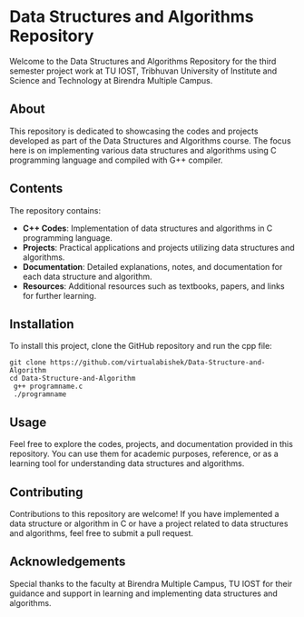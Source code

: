# Data Structures and Algorithms Repository

Welcome to the Data Structures and Algorithms Repository for the third semester project work at TU IOST, Tribhuvan University of Institute and Science and Technology at Birendra Multiple Campus.

## About
This repository is dedicated to showcasing the codes and projects developed as part of the Data Structures and Algorithms course. The focus here is on implementing various data structures and algorithms using C programming language and compiled with G++ compiler.

## Contents
The repository contains:

- **C++ Codes**: Implementation of data structures and algorithms in C programming language.
- **Projects**: Practical applications and projects utilizing data structures and algorithms.
- **Documentation**: Detailed explanations, notes, and documentation for each data structure and algorithm.
- **Resources**: Additional resources such as textbooks, papers, and links for further learning.

## Installation
To install this project, clone the GitHub repository and run the cpp file:
```
git clone https://github.com/virtualabishek/Data-Structure-and-Algorithm
cd Data-Structure-and-Algorithm
 g++ programname.c
 ./programname
```

## Usage
Feel free to explore the codes, projects, and documentation provided in this repository. You can use them for academic purposes, reference, or as a learning tool for understanding data structures and algorithms.

## Contributing
Contributions to this repository are welcome! If you have implemented a data structure or algorithm in C or have a project related to data structures and algorithms, feel free to submit a pull request.

## Acknowledgements
Special thanks to the faculty at Birendra Multiple Campus, TU IOST for their guidance and support in learning and implementing data structures and algorithms.
